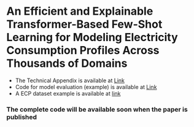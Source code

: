 # An Efficient and Explainable Transformer-Based Few-Shot Learning for Modeling Electricity Consumption Profiles Across Thousands of Domains

- The Technical Appendix is available at [Link](https://github.com/Anonymouspersonx/EM_trans_Anonymous/blob/main/Technical_Appendix.pdf)
- Code for model evaluation (example) is available at [Link](https://github.com/Anonymouspersonx/EM_trans_Anonymous/blob/main/eva_demo.ipynb)
- A ECP dataset example is available at [link](https://github.com/Anonymouspersonx/EM_trans_Anonymous/blob/main/data_example.csv)


### The complete code will be available soon when the paper is published

